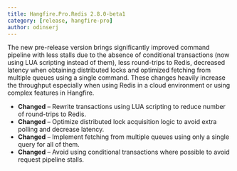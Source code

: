 ```yaml
---
title: Hangfire.Pro.Redis 2.8.0-beta1
category: [release, hangfire-pro]
author: odinserj
---
```


The new pre-release version brings significantly improved command pipeline with less stalls due to the absence of conditional transactions (now using LUA scripting instead of them), less round-trips to Redis, decreased latency when obtaining distributed locks and optimized fetching from multiple queues using a single command. These changes heavily increase the throughput especially when using Redis in a cloud environment or using complex features in Hangfire.

* **Changed** – Rewrite transactions using LUA scripting to reduce number of round-trips to Redis.
* **Changed** – Optimize distributed lock acquisition logic to avoid extra polling and decrease latency.
* **Changed** – Implement fetching from multiple queues using only a single query for all of them.
* **Changed** – Avoid using conditional transactions where possible to avoid request pipeline stalls.
